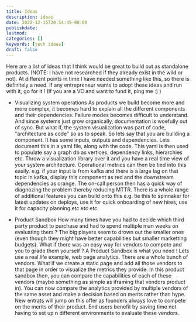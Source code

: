```yaml
---
title: Ideas
description: ideas
date: 2022-12-15T20:54:45-08:00
publishdate: 
lastmod: 
categories: []
keywords: [tech ideas]
draft: false
---
```

Here are a list of ideas that I think would be great to build out as standalone products. (NOTE: I have not researched if they already exist in the wild or not). At different points in time I have needed something like this, so there is definitely a need. If any entrepreneur wants to adopt these ideas and run with it, go for it ! (If you are a VC and want to fund it, ping me :) )

* Visualizing system operations
    As products we build become more and more complex, it becomes hard to explain all the different components and their dependencies. Failure modes becomes difficult to understand. And since systems just grow organically, documentation is woefully out of sync. 
    But what if, the system visualization was part of code, "architecture as code" so as to speak. So lets say that you are building a component. It has some inputs, outputs and dependencies. Lets document this in a yaml file, along with the code. This yaml is then used to populate say a graph db as vertices, dependency links, hierarchies etc. Throw a visualization library over it and you have a real time view of your system architecture. Operational metrics can then be tied into this easily. e.g. if your input is from kafka and there is a large lag on that topic in kafka, display this component as red and the downstream dependencies as orange. The on-call person then has a quick way of diagnozing the problem thereby reducing MTTR. There is a whole range of additional features you can build onto this e.g. tie this to spinnaker for latest updates on deploys, use it for quick onboarding of new hires, use it for capacity planning etc etc etc

 
* Product Sandbox
    How many times have you had to decide which third party product to purchase and had to spend multiple man weeks on evaluating them ? The big players seem to drown out the smaller ones (even though they might have better capabilities but smaller marketting budgets). What if there was an easy way for vendors to compete and you to grade them yourself ? A Product Sandbox is what you need ! Lets use a real life example, web page analytics. There are a whole bunch of vendors. What if we create a static page and add all those vendors to that page in order to visualize the metrics they provide. In this product sandbox then, you can compare the capabilities of each of these vendors (maybe something as simple as iframing that vendors product in). You can now compare the analytics provided by multiple vendors of the same asset and make a decision based on merits rather than hype. New entrats will jump on this offer as founders always love to compete on the merits of their product. End users benefit by saving time not having to set up n different environments to evaluate these vendors.  
